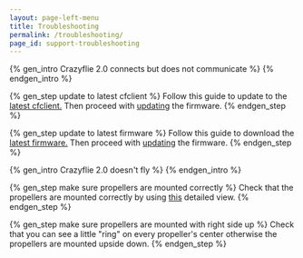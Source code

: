 ```yaml
---
layout: page-left-menu
title: Troubleshooting
permalink: /troubleshooting/
page_id: support-troubleshooting
---
```


{% gen_intro Crazyflie 2.0 connects but does not communicate %}
&#32;
{% endgen_intro %}

{% gen_step update to latest cfclient %}
Follow this guide to update to the [latest cfclient.](https://www.bitcraze.io/getting-started-with-the-crazyflie-2-0/#update-src)
Then proceed with [updating](https://www.bitcraze.io/getting-started-with-the-crazyflie-2-0/#update-fw) the firmware.
{% endgen_step %}

{% gen_step update to latest firmware %}
Follow this guide to download the [latest firmware.](https://www.bitcraze.io/getting-started-with-the-crazyflie-2-0/#latest-fw)
Then proceed with [updating](https://www.bitcraze.io/getting-started-with-the-crazyflie-2-0/#update-fw) the firmware.
{% endgen_step %}
    
{% gen_intro Crazyflie 2.0 doesn't fly %}
&#32;
{% endgen_intro %}

{% gen_step make sure propellers are mounted correctly %}
Check that the propellers are mounted correctly by using [this](https://www.bitcraze.io/wp-content/uploads/2014/09/cf2_props.png) detailed view.
{% endgen_step %}

{% gen_step make sure propellers are mounted with right side up %}
Check that you can see a little "ring" on every propeller's center otherwise the propellers are mounted upside down.
{% endgen_step %}